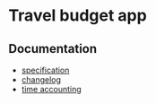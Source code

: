 # Travel budget app
## Documentation
- [specification](travel-budget-app/documentation/specification.md)
- [changelog](travel-budget-app/documentation/changelog.md)
- [time accounting](travel-budget-app/documentation/time-accounting.md)